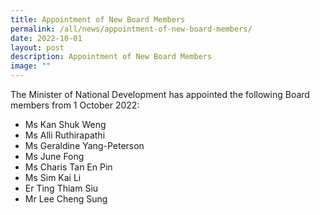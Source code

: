 ```yaml
---
title: Appointment of New Board Members
permalink: /all/news/appointment-of-new-board-members/
date: 2022-10-01
layout: post
description: Appointment of New Board Members
image: ""
---
```

The Minister of National Development has appointed the following Board members from 1 October 2022:
*   Ms Kan Shuk Weng
*   Ms Alli Ruthirapathi
*   Ms Geraldine Yang-Peterson
*   Ms June Fong
*   Ms Charis Tan En Pin
*   Ms Sim Kai Li
*   Er Ting Thiam Siu
*   Mr Lee Cheng Sung
